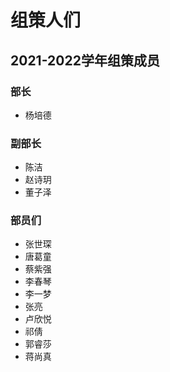 # 组策人们

## 2021-2022学年组策成员

### 部长

* 杨培德

### 副部长

* 陈洁
* 赵诗玥
* 董子泽

### 部员们

* 张世琛
* 唐葛童
* 蔡紫强
* 李春琴
* 李一梦
* 张亮
* 卢欣悦
* 祁倩
* 郭睿莎
* 蒋尚真